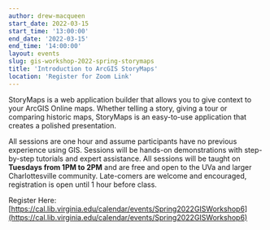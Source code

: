 ```yaml
---
author: drew-macqueen
start_date: 2022-03-15
start_time: '13:00:00'
end_date: '2022-03-15'
end_time: '14:00:00'
layout: events
slug: gis-workshop-2022-spring-storymaps
title: 'Introduction to ArcGIS StoryMaps'
location: 'Register for Zoom Link'
---
```


StoryMaps is a web application builder that allows you to give context to your ArcGIS Online maps.  Whether telling a story, giving a tour or comparing historic maps, StoryMaps is an easy-to-use application that creates a polished presentation. 

All sessions are one hour and assume participants have no previous experience using GIS.  Sessions will be hands-on demonstrations with step-by-step tutorials and expert assistance.  All sessions will be taught on **Tuesdays from 1PM to 2PM** and are free and open to the UVa and larger Charlottesville community. Late-comers are welcome and encouraged, registration is open until 1 hour before class.

Register Here: [https://cal.lib.virginia.edu/calendar/events/Spring2022GISWorkshop6](https://cal.lib.virginia.edu/calendar/events/Spring2022GISWorkshop6)